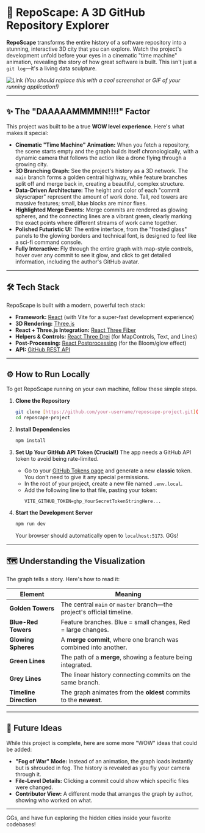 # 🚀 RepoScape: A 3D GitHub Repository Explorer

**RepoScape** transforms the entire history of a software repository into a stunning, interactive 3D city that you can explore. Watch the project's development unfold before your eyes in a cinematic "time machine" animation, revealing the story of how great software is built. This isn't just a `git log`—it's a living data sculpture.

![Link](https://reposcape.netlify.app/) 
*(You should replace this with a cool screenshot or GIF of your running application!)*

---

## ✨ The "DAAAAAMMMMN!!!!" Factor

This project was built to be a true **WOW level experience**. Here's what makes it special:

* **Cinematic "Time Machine" Animation:** When you fetch a repository, the scene starts empty and the graph builds itself chronologically, with a dynamic camera that follows the action like a drone flying through a growing city.
* **3D Branching Graph:** See the project's history as a 3D network. The `main` branch forms a golden central highway, while feature branches split off and merge back in, creating a beautiful, complex structure.
* **Data-Driven Architecture:** The height and color of each "commit skyscraper" represent the amount of work done. Tall, red towers are massive features; small, blue blocks are minor fixes.
* **Highlighted Merge Events:** Merge commits are rendered as glowing spheres, and the connecting lines are a vibrant green, clearly marking the exact points where different streams of work came together.
* **Polished Futuristic UI:** The entire interface, from the "frosted glass" panels to the glowing borders and technical font, is designed to feel like a sci-fi command console.
* **Fully Interactive:** Fly through the entire graph with map-style controls, hover over any commit to see it glow, and click to get detailed information, including the author's GitHub avatar.

---

## 🛠️ Tech Stack

RepoScape is built with a modern, powerful tech stack:

* **Framework:** [React](https://react.dev/) (with Vite for a super-fast development experience)
* **3D Rendering:** [Three.js](https://threejs.org/)
* **React + Three.js Integration:** [React Three Fiber](https://docs.pmnd.rs/react-three-fiber/)
* **Helpers & Controls:** [React Three Drei](https://github.com/pmndrs/drei) (for MapControls, Text, and Lines)
* **Post-Processing:** [React Postprocessing](https://github.com/pmndrs/react-postprocessing) (for the Bloom/glow effect)
* **API:** [GitHub REST API](https://docs.github.com/en/rest)

---

## ⚙️ How to Run Locally

To get RepoScape running on your own machine, follow these simple steps.

1.  **Clone the Repository**
    ```bash
    git clone [https://github.com/your-username/reposcape-project.git](https://github.com/your-username/reposcape-project.git)
    cd reposcape-project
    ```

2.  **Install Dependencies**
    ```bash
    npm install
    ```

3.  **Set Up Your GitHub API Token (Crucial!)**
    The app needs a GitHub API token to avoid being rate-limited.
    * Go to your [GitHub Tokens page](https://github.com/settings/tokens) and generate a new **classic** token. You don't need to give it any special permissions.
    * In the root of your project, create a new file named `.env.local`.
    * Add the following line to that file, pasting your token:
        ```
        VITE_GITHUB_TOKEN=ghp_YourSecretTokenStringHere...
        ```

4.  **Start the Development Server**
    ```bash
    npm run dev
    ```
    Your browser should automatically open to `localhost:5173`. GGs!

---

## 🗺️ Understanding the Visualization

The graph tells a story. Here's how to read it:

| Element               | Meaning                                                                 |
| --------------------- | ----------------------------------------------------------------------- |
| **Golden Towers** | The central `main` or `master` branch—the project's official timeline.  |
| **Blue-Red Towers** | Feature branches. Blue = small changes, Red = large changes.            |
| **Glowing Spheres** | A **merge commit**, where one branch was combined into another.         |
| **Green Lines** | The path of a **merge**, showing a feature being integrated.          |
| **Grey Lines** | The linear history connecting commits on the same branch.               |
| **Timeline Direction**| The graph animates from the **oldest** commits to the **newest**.     |

---

## 🚀 Future Ideas

While this project is complete, here are some more "WOW" ideas that could be added:

* **"Fog of War" Mode:** Instead of an animation, the graph loads instantly but is shrouded in fog. The history is revealed as you fly your camera through it.
* **File-Level Details:** Clicking a commit could show which specific files were changed.
* **Contributor View:** A different mode that arranges the graph by author, showing who worked on what.

---

GGs, and have fun exploring the hidden cities inside your favorite codebases!
